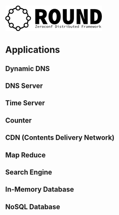 ![round_logo](./img/round_logo.png)

# Applications

## Dynamic DNS

## DNS Server

## Time Server

## Counter

## CDN (Contents Delivery Network)

## Map Reduce

## Search Engine

## In-Memory Database

## NoSQL Database
